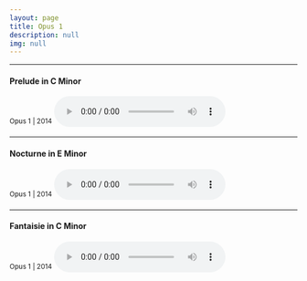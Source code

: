 ```yaml
---
layout: page
title: Opus 1
description: null
img: null
---
```


***
<sub></sub>
<h4>Prelude in C Minor</h4>
<sup>Opus 1 | 2014</sup>
<audio controls>
  <source src="http://jared-desjardins.github.io/music/prelude.mp3" type="audio/mpeg">
Your browser unfortunately does not support the audio element.
</audio>
<br>

***
<sub></sub>
<h4>Nocturne in E Minor</h4>
<sup>Opus 1 | 2014</sup>  
<audio controls>
  <source src="http://jared-desjardins.github.io/music/nocturne.mp3" type="audio/mpeg">
Your browser unfortunately does not support the audio element.
</audio>
<br>

***
<sub></sub>
<h4>Fantaisie in C Minor</h4>
<sup>Opus 1 | 2014</sup>  
<audio controls>
  <source src="http://jared-desjardins.github.io/music/fantaisie.mp3" type="audio/mpeg">
Your browser unfortunately does not support the audio element.
</audio>
